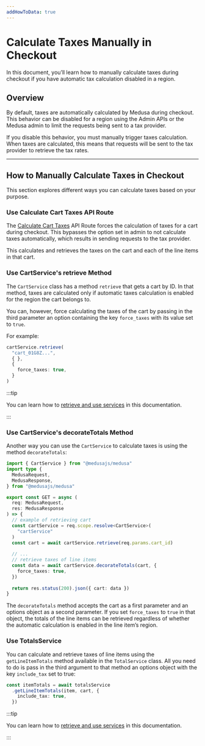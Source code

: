 ```yaml
---
addHowToData: true
---
```


# Calculate Taxes Manually in Checkout

In this document, you’ll learn how to manually calculate taxes during checkout if you have automatic tax calculation disabled in a region.

## Overview

By default, taxes are automatically calculated by Medusa during checkout. This behavior can be disabled for a region using the Admin APIs or the Medusa admin to limit the requests being sent to a tax provider.

If you disable this behavior, you must manually trigger taxes calculation. When taxes are calculated, this means that requests will be sent to the tax provider to retrieve the tax rates.

---

## How to Manually Calculate Taxes in Checkout

This section explores different ways you can calculate taxes based on your purpose.

### Use Calculate Cart Taxes API Route

The [Calculate Cart Taxes](https://docs.medusajs.com/api/store#carts_postcartscarttaxes) API Route forces the calculation of taxes for a cart during checkout. This bypasses the option set in admin to not calculate taxes automatically, which results in sending requests to the tax provider.

This calculates and retrieves the taxes on the cart and each of the line items in that cart.

### Use CartService's retrieve Method

The `CartService` class has a method `retrieve` that gets a cart by ID. In that method, taxes are calculated only if automatic taxes calculation is enabled for the region the cart belongs to.

You can, however, force calculating the taxes of the cart by passing in the third parameter an option containing the key `force_taxes` with its value set to `true`.

For example:

```ts
cartService.retrieve(
  "cart_01G8Z...",
  { },
  {
    force_taxes: true,
  }
)
```

:::tip

You can learn how to [retrieve and use services](../../../development/services/create-service.mdx#using-your-custom-service) in this documentation.

:::

### Use CartService's decorateTotals Method

Another way you can use the `CartService` to calculate taxes is using the method `decorateTotals`:

```ts title=src/api/store/line-taxes/[cart_id]/route.ts
import { CartService } from "@medusajs/medusa"
import type { 
  MedusaRequest, 
  MedusaResponse,
} from "@medusajs/medusa"

export const GET = async (
  req: MedusaRequest, 
  res: MedusaResponse
) => {
  // example of retrieving cart
  const cartService = req.scope.resolve<CartService>(
    "cartService"
  )
  const cart = await cartService.retrieve(req.params.cart_id)
  
  // ...
  // retrieve taxes of line items
  const data = await cartService.decorateTotals(cart, {
    force_taxes: true,
  })
  
  return res.status(200).json({ cart: data })
}
```

The `decorateTotals` method accepts the cart as a first parameter and an options object as a second parameter. If you set `force_taxes` to `true` in that object, the totals of the line items can be retrieved regardless of whether the automatic calculation is enabled in the line item’s region.

### Use TotalsService

You can calculate and retrieve taxes of line items using the `getLineItemTotals` method available in the `TotalService` class. All you need to do is pass in the third argument to that method an options object with the key `include_tax` set to true:

```ts
const itemTotals = await totalsService
  .getLineItemTotals(item, cart, {
    include_tax: true,
  })
```

:::tip

You can learn how to [retrieve and use services](../../../development/services/create-service.mdx#using-your-custom-service) in this documentation.

:::